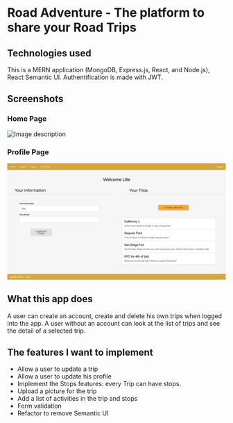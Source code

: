 # Road Adventure - The platform to share your Road Trips

## Technologies used

This is a MERN application (MongoDB, Express.js, React, and Node.js), React Semantic UI. Authentification is made with JWT.

## Screenshots

### Home Page

![Image description](https://raw.githubusercontent.com/aurelieverrot/RoadAdventure-FE/submaster/src/images/screenshot1.png)

### Profile Page

![Image description](https://raw.githubusercontent.com/aurelieverrot/RoadAdventure-FE/submaster/src/images/screenshot2.png)

## What this app does

A user can create an account, create and delete his own trips when logged into the app.
A user without an account can look at the list of trips and see the detail of a selected trip.

## The features I want to implement

- Allow a user to update a trip
- Allow a user to update his profile
- Implement the Stops features: every Trip can have stops.
- Upload a picture for the trip
- Add a list of activities in the trip and stops
- Form validation
- Refactor to remove Semantic UI


